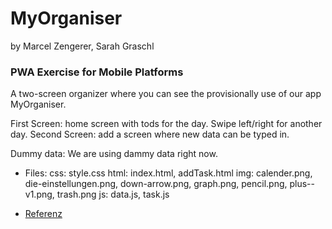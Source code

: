 # MyOrganiser #
by Marcel Zengerer, Sarah Graschl

### PWA Exercise for Mobile Platforms  ###

A two-screen organizer where you can see the provisionally use of our app MyOrganiser. 

First Screen: home screen with tods for the day. Swipe left/right for another day.
Second Screen: add a screen where new data can be typed in.

Dummy data: We are using dammy data right now.

* Files:
	css: style.css
	html: index.html, addTask.html
	img: calender.png, die-einstellungen.png, down-arrow.png, graph.png, pencil.png, plus--v1.png, trash.png
	js: data.js, task.js
	
* [Referenz](https://github.com/ZengererMarcel/MyOrganiser) 
